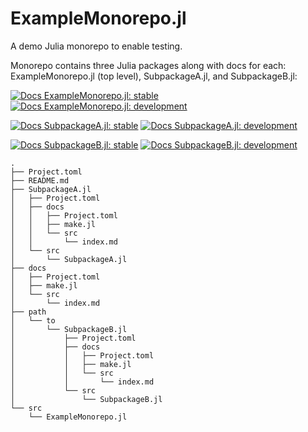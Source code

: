 # ExampleMonorepo.jl
A demo Julia monorepo to enable testing.

Monorepo contains three Julia packages along with docs for each: ExampleMonorepo.jl (top level),
SubpackageA.jl, and SubpackageB.jl:


[![Docs ExampleMonorepo.jl: stable](https://img.shields.io/badge/ExampleMonorepo.jl_docs-stable-blue.svg)](https://hannahilea.github.io/ExampleMonorepo.jl/stable)
[![Docs ExampleMonorepo.jl: development](https://img.shields.io/badge/ExampleMonorepo.jl_docs-dev-blue.svg)](https://hannahilea.github.io/ExampleMonorepo.jl/dev)

[![Docs SubpackageA.jl: stable](https://img.shields.io/badge/SubpackageA.jl_docs-stable-blue.svg)](https://hannahilea.github.io/ExampleMonorepo.jl/SubpackageA/stable)
[![Docs SubpackageA.jl: development](https://img.shields.io/badge/SubpackageA.jl_docs-dev-blue.svg)](https://hannahilea.github.io/ExampleMonorepo.jl/SubpackageA/dev)

[![Docs SubpackageB.jl: stable](https://img.shields.io/badge/SubpackageB.jl_docs-stable-blue.svg)](https://hannahilea.github.io/ExampleMonorepo.jl/SubpackageB/stable)
[![Docs SubpackageB.jl: development](https://img.shields.io/badge/SubpackageB.jl_docs-dev-blue.svg)](https://hannahilea.github.io/ExampleMonorepo.jl/SubpackageB/dev)


```
.
├── Project.toml
├── README.md
├── SubpackageA.jl
│   ├── Project.toml
│   ├── docs
│   │   ├── Project.toml
│   │   ├── make.jl
│   │   └── src
│   │       └── index.md
│   └── src
│       └── SubpackageA.jl
├── docs
│   ├── Project.toml
│   ├── make.jl
│   └── src
│       └── index.md
├── path
│   └── to
│       └── SubpackageB.jl
│           ├── Project.toml
│           ├── docs
│           │   ├── Project.toml
│           │   ├── make.jl
│           │   └── src
│           │       └── index.md
│           └── src
│               └── SubpackageB.jl
└── src
    └── ExampleMonorepo.jl
```
